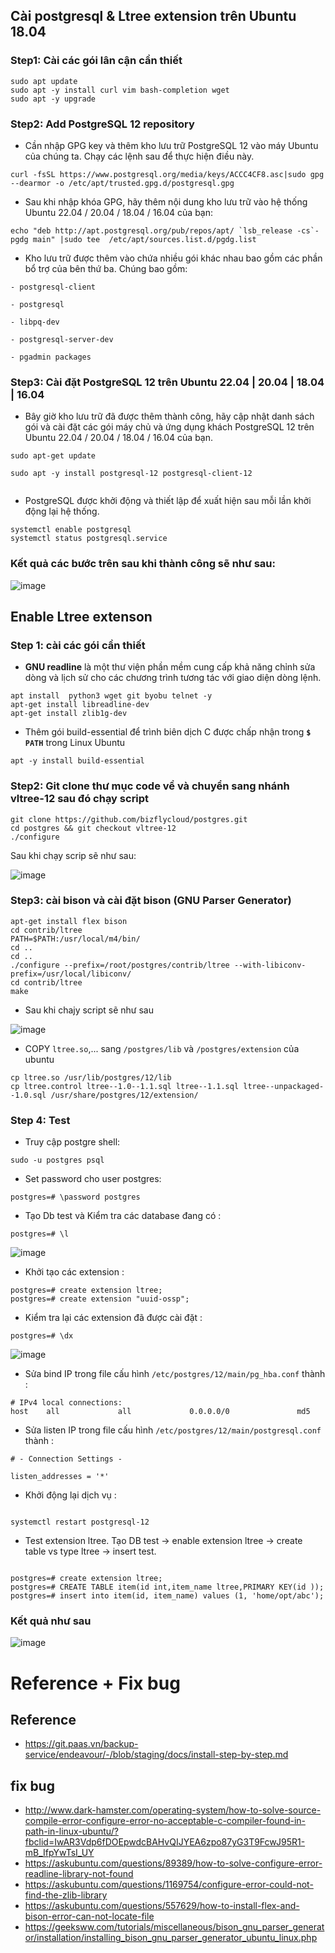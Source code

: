 ## Cài postgresql & Ltree extension trên Ubuntu 18.04

### Step1: Cài các gói lân cận cần thiết

```
sudo apt update
sudo apt -y install curl vim bash-completion wget
sudo apt -y upgrade
```

### Step2: Add PostgreSQL 12 repository

- Cần nhập GPG key và thêm kho lưu trữ PostgreSQL 12 vào máy Ubuntu của chúng ta. Chạy các lệnh sau để thực hiện điều này.

```
curl -fsSL https://www.postgresql.org/media/keys/ACCC4CF8.asc|sudo gpg --dearmor -o /etc/apt/trusted.gpg.d/postgresql.gpg
```

- Sau khi nhập khóa GPG, hãy thêm nội dung kho lưu trữ vào hệ thống Ubuntu 22.04 / 20.04 / 18.04 / 16.04 của bạn:

```
echo "deb http://apt.postgresql.org/pub/repos/apt/ `lsb_release -cs`-pgdg main" |sudo tee  /etc/apt/sources.list.d/pgdg.list
```

- Kho lưu trữ được thêm vào chứa nhiều gói khác nhau bao gồm các phần bổ trợ của bên thứ ba. Chúng bao gồm:

```
- postgresql-client

- postgresql

- libpq-dev

- postgresql-server-dev

- pgadmin packages
```

### Step3: Cài đặt PostgreSQL 12 trên Ubuntu 22.04 | 20.04 | 18.04 | 16.04

- Bây giờ kho lưu trữ đã được thêm thành công, hãy cập nhật danh sách gói và cài đặt các gói máy chủ và ứng dụng khách PostgreSQL 12 trên Ubuntu 22.04 / 20.04 / 18.04 / 16.04 của bạn.


```
sudo apt-get update

sudo apt -y install postgresql-12 postgresql-client-12


```

-  PostgreSQL được khởi động và thiết lập để xuất hiện sau mỗi lần khởi động lại hệ thống.

``` 
systemctl enable postgresql
systemctl status postgresql.service
```



### Kết quả các bước trên sau khi thành công sẽ như sau:

![image](https://user-images.githubusercontent.com/83824403/170861785-d5696542-2c49-4aff-af68-1100fef6e6c0.png)




## Enable **Ltree extenson**

### Step 1: cài các gói cần thiết

- **GNU readline** là một thư viện phần mềm cung cấp khả năng chỉnh sửa dòng và lịch sử cho các chương trình tương tác với giao diện dòng lệnh.

```
apt install  python3 wget git byobu telnet -y
apt-get install libreadline-dev
apt-get install zlib1g-dev

```
- Thêm gói build-essential để trình biên dịch C được chấp nhận trong **``$ PATH``** trong Linux Ubuntu
```
apt -y install build-essential
```
 
### Step2: Git clone thư mục code về và chuyển sang nhánh vltree-12 sau đó chạy script


```
git clone https://github.com/bizflycloud/postgres.git
cd postgres && git checkout vltree-12
./configure
```

Sau khi chạy scrip sẽ như sau:

![image](https://user-images.githubusercontent.com/83824403/170914056-b260f286-ea7b-4782-a427-4cd2db48b4b1.png)


### Step3: cài bison và cài đặt bison (GNU Parser Generator)


```
apt-get install flex bison
cd contrib/ltree
PATH=$PATH:/usr/local/m4/bin/
cd ..
cd ..
./configure --prefix=/root/postgres/contrib/ltree --with-libiconv-prefix=/usr/local/libiconv/
cd contrib/ltree
make
```
 - Sau khi chajy script sẽ như sau


![image](https://user-images.githubusercontent.com/83824403/170914428-5ceabe3f-37c9-4a03-a6e6-f3fe95ce5829.png)


- COPY `ltree.so`,... sang ``/postgres/lib`` và ``/postgres/extension`` của ubuntu

```
cp ltree.so /usr/lib/postgres/12/lib
cp ltree.control ltree--1.0--1.1.sql ltree--1.1.sql ltree--unpackaged--1.0.sql /usr/share/postgres/12/extension/
```


### Step 4: Test
- Truy cập postgre shell:

```
sudo -u postgres psql
```
- Set password cho user postgres:

```
postgres=# \password postgres
```
- Tạo Db test và Kiểm tra các database đang có :
```
postgres=# \l
```

![image](https://user-images.githubusercontent.com/83824403/170914963-a885bc9d-25a1-4996-a787-5c75c7211710.png)



- Khởi tạo các extension :
```
postgres=# create extension ltree;
postgres=# create extension "uuid-ossp";
```

- Kiểm tra lại các extension đã được cài đặt :
```
postgres=# \dx
```

![image](https://user-images.githubusercontent.com/83824403/170915079-52d88c1b-1462-4b33-a3a0-0cac333fcee2.png)


- Sửa bind IP trong file cấu hình ``/etc/postgres/12/main/pg_hba.conf`` thành :
```
# IPv4 local connections:
host    all             all             0.0.0.0/0               md5
```


- Sửa listen IP trong file cấu hình ``/etc/postgres/12/main/postgresql.conf`` thành :
```
# - Connection Settings -

listen_addresses = '*'

```

- Khởi động lại dịch vụ :
```

systemctl restart postgresql-12
```
- Test extension ltree. Tạo DB test -> enable extension ltree -> create table vs type ltree -> insert test.

```

postgres=# create extension ltree;
postgres=# CREATE TABLE item(id int,item_name ltree,PRIMARY KEY(id ));
postgres=# insert into item(id, item_name) values (1, 'home/opt/abc');
```
### Kết quả như sau 

![image](https://user-images.githubusercontent.com/83824403/170915342-cdbb4778-0e60-4ad9-ac61-f81f513503db.png)




# Reference + Fix bug

## Reference
- https://git.paas.vn/backup-service/endeavour/-/blob/staging/docs/install-step-by-step.md

## fix bug
- http://www.dark-hamster.com/operating-system/how-to-solve-source-compile-error-configure-error-no-acceptable-c-compiler-found-in-path-in-linux-ubuntu/?fbclid=IwAR3Vdp6fDOEpwdcBAHvQIJYEA6zpo87yG3T9FcwJ95R1-mB_IfpYwTsI_UY
- https://askubuntu.com/questions/89389/how-to-solve-configure-error-readline-library-not-found
- https://askubuntu.com/questions/1169754/configure-error-could-not-find-the-zlib-library
- https://askubuntu.com/questions/557629/how-to-install-flex-and-bison-error-can-not-locate-file
- https://geeksww.com/tutorials/miscellaneous/bison_gnu_parser_generator/installation/installing_bison_gnu_parser_generator_ubuntu_linux.php




